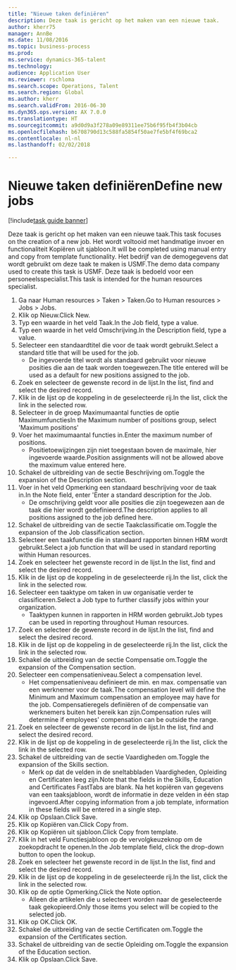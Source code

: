 ```yaml
--- 
title: "Nieuwe taken definiëren"
description: Deze taak is gericht op het maken van een nieuwe taak.
author: kherr75
manager: AnnBe
ms.date: 11/08/2016
ms.topic: business-process
ms.prod: 
ms.service: dynamics-365-talent
ms.technology: 
audience: Application User
ms.reviewer: rschloma
ms.search.scope: Operations, Talent
ms.search.region: Global
ms.author: kherr
ms.search.validFrom: 2016-06-30
ms.dyn365.ops.version: AX 7.0.0
ms.translationtype: HT
ms.sourcegitcommit: a9d0d9a3f278a09e89311ee75b6f95fb4f3b04cb
ms.openlocfilehash: b6708790d13c588fa5854f50ae7fe5bf4f69bca2
ms.contentlocale: nl-nl
ms.lasthandoff: 02/02/2018

---
```

# <a name="define-new-jobs"></a><span data-ttu-id="d8fe1-103">Nieuwe taken definiëren</span><span class="sxs-lookup"><span data-stu-id="d8fe1-103">Define new jobs</span></span>

[!include[task guide banner](../../includes/task-guide-banner.md)]

<span data-ttu-id="d8fe1-104">Deze taak is gericht op het maken van een nieuwe taak.</span><span class="sxs-lookup"><span data-stu-id="d8fe1-104">This task focuses on the creation of a new job.</span></span> <span data-ttu-id="d8fe1-105">Het wordt voltooid met handmatige invoer en functionaliteit Kopiëren uit sjabloon.</span><span class="sxs-lookup"><span data-stu-id="d8fe1-105">It will be completed using manual entry and copy from template functionality.</span></span> <span data-ttu-id="d8fe1-106">Het bedrijf van de demogegevens dat wordt gebruikt om deze taak te maken is USMF.</span><span class="sxs-lookup"><span data-stu-id="d8fe1-106">The demo data company used to create this task is USMF.</span></span> <span data-ttu-id="d8fe1-107">Deze taak is bedoeld voor een personeelsspecialist.</span><span class="sxs-lookup"><span data-stu-id="d8fe1-107">This task is intended for the human resources specialist.</span></span>

1. <span data-ttu-id="d8fe1-108">Ga naar Human resources > Taken > Taken.</span><span class="sxs-lookup"><span data-stu-id="d8fe1-108">Go to Human resources > Jobs > Jobs.</span></span>
2. <span data-ttu-id="d8fe1-109">Klik op Nieuw.</span><span class="sxs-lookup"><span data-stu-id="d8fe1-109">Click New.</span></span>
3. <span data-ttu-id="d8fe1-110">Typ een waarde in het veld Taak.</span><span class="sxs-lookup"><span data-stu-id="d8fe1-110">In the Job field, type a value.</span></span>
4. <span data-ttu-id="d8fe1-111">Typ een waarde in het veld Omschrijving.</span><span class="sxs-lookup"><span data-stu-id="d8fe1-111">In the Description field, type a value.</span></span>
5. <span data-ttu-id="d8fe1-112">Selecteer een standaardtitel die voor de taak wordt gebruikt.</span><span class="sxs-lookup"><span data-stu-id="d8fe1-112">Select a standard title that will be used for the job.</span></span> 
    * <span data-ttu-id="d8fe1-113">De ingevoerde titel wordt als standaard gebruikt voor nieuwe posities die aan de taak worden toegewezen.</span><span class="sxs-lookup"><span data-stu-id="d8fe1-113">The title entered will be used as a default for new positions assigned to the job.</span></span>  
6. <span data-ttu-id="d8fe1-114">Zoek en selecteer de gewenste record in de lijst.</span><span class="sxs-lookup"><span data-stu-id="d8fe1-114">In the list, find and select the desired record.</span></span>
7. <span data-ttu-id="d8fe1-115">Klik in de lijst op de koppeling in de geselecteerde rij.</span><span class="sxs-lookup"><span data-stu-id="d8fe1-115">In the list, click the link in the selected row.</span></span>
8. <span data-ttu-id="d8fe1-116">Selecteer in de groep Maximumaantal functies de optie Maximumfuncties</span><span class="sxs-lookup"><span data-stu-id="d8fe1-116">In the Maximum number of positions group, select 'Maximum positions'</span></span>
9. <span data-ttu-id="d8fe1-117">Voer het maximumaantal functies in.</span><span class="sxs-lookup"><span data-stu-id="d8fe1-117">Enter the maximum number of positions.</span></span> 
    * <span data-ttu-id="d8fe1-118">Positietoewijzingen zijn niet toegestaan boven de maximale, hier ingevoerde waarde.</span><span class="sxs-lookup"><span data-stu-id="d8fe1-118">Position assignments will not be allowed above the maximum value entered here.</span></span>  
10. <span data-ttu-id="d8fe1-119">Schakel de uitbreiding van de sectie Beschrijving om.</span><span class="sxs-lookup"><span data-stu-id="d8fe1-119">Toggle the expansion of the Description section.</span></span>
11. <span data-ttu-id="d8fe1-120">Voer in het veld Opmerking een standaard beschrijving voor de taak in.</span><span class="sxs-lookup"><span data-stu-id="d8fe1-120">In the Note field, enter 'Enter a standard description for the Job.</span></span>
    * <span data-ttu-id="d8fe1-121">De omschrijving geldt voor alle posities die zijn toegewezen aan de taak die hier wordt gedefinieerd.</span><span class="sxs-lookup"><span data-stu-id="d8fe1-121">The description applies to all positions assigned to the job defined here.</span></span>  
12. <span data-ttu-id="d8fe1-122">Schakel de uitbreiding van de sectie Taakclassificatie om.</span><span class="sxs-lookup"><span data-stu-id="d8fe1-122">Toggle the expansion of the Job classification section.</span></span>
13. <span data-ttu-id="d8fe1-123">Selecteer een taakfunctie die in standaard rapporten binnen HRM wordt gebruikt.</span><span class="sxs-lookup"><span data-stu-id="d8fe1-123">Select a job function that will be used in standard reporting within Human resources.</span></span>
14. <span data-ttu-id="d8fe1-124">Zoek en selecteer het gewenste record in de lijst.</span><span class="sxs-lookup"><span data-stu-id="d8fe1-124">In the list, find and select the desired record.</span></span>
15. <span data-ttu-id="d8fe1-125">Klik in de lijst op de koppeling in de geselecteerde rij.</span><span class="sxs-lookup"><span data-stu-id="d8fe1-125">In the list, click the link in the selected row.</span></span>
16. <span data-ttu-id="d8fe1-126">Selecteer een taaktype om taken in uw organisatie verder te classificeren.</span><span class="sxs-lookup"><span data-stu-id="d8fe1-126">Select a Job type to further classify jobs within your organization.</span></span> 
    * <span data-ttu-id="d8fe1-127">Taaktypen kunnen in rapporten in HRM worden gebruikt.</span><span class="sxs-lookup"><span data-stu-id="d8fe1-127">Job types can be used in reporting throughout Human resources.</span></span>  
17. <span data-ttu-id="d8fe1-128">Zoek en selecteer de gewenste record in de lijst.</span><span class="sxs-lookup"><span data-stu-id="d8fe1-128">In the list, find and select the desired record.</span></span>
18. <span data-ttu-id="d8fe1-129">Klik in de lijst op de koppeling in de geselecteerde rij.</span><span class="sxs-lookup"><span data-stu-id="d8fe1-129">In the list, click the link in the selected row.</span></span>
19. <span data-ttu-id="d8fe1-130">Schakel de uitbreiding van de sectie Compensatie om.</span><span class="sxs-lookup"><span data-stu-id="d8fe1-130">Toggle the expansion of the Compensation section.</span></span>
20. <span data-ttu-id="d8fe1-131">Selecteer een compensatieniveau.</span><span class="sxs-lookup"><span data-stu-id="d8fe1-131">Select a compensation level.</span></span>
    * <span data-ttu-id="d8fe1-132">Het compensatieniveau definieert de min. en max. compensatie van een werknemer voor de taak.</span><span class="sxs-lookup"><span data-stu-id="d8fe1-132">The compensation level will define the Minimum and Maximum compensation an employee may have for the job.</span></span> <span data-ttu-id="d8fe1-133">Compensatieregels definiëren of de compensatie van werknemers buiten het bereik kan zijn.</span><span class="sxs-lookup"><span data-stu-id="d8fe1-133">Compensation rules will determine if employees' compensation can be outside the range.</span></span>  
21. <span data-ttu-id="d8fe1-134">Zoek en selecteer de gewenste record in de lijst.</span><span class="sxs-lookup"><span data-stu-id="d8fe1-134">In the list, find and select the desired record.</span></span>
22. <span data-ttu-id="d8fe1-135">Klik in de lijst op de koppeling in de geselecteerde rij.</span><span class="sxs-lookup"><span data-stu-id="d8fe1-135">In the list, click the link in the selected row.</span></span>
23. <span data-ttu-id="d8fe1-136">Schakel de uitbreiding van de sectie Vaardigheden om.</span><span class="sxs-lookup"><span data-stu-id="d8fe1-136">Toggle the expansion of the Skills section.</span></span>
    * <span data-ttu-id="d8fe1-137">Merk op dat de velden in de sneltabbladen Vaardigheden, Opleiding en Certificaten leeg zijn.</span><span class="sxs-lookup"><span data-stu-id="d8fe1-137">Note that the fields in the Skills, Education and Certificates FastTabs are blank.</span></span> <span data-ttu-id="d8fe1-138">Na het kopiëren van gegevens van een taaksjabloon, wordt de informatie in deze velden in één stap ingevoerd.</span><span class="sxs-lookup"><span data-stu-id="d8fe1-138">After copying information from a job template, information in these fields will be entered in a single step.</span></span>   
24. <span data-ttu-id="d8fe1-139">Klik op Opslaan.</span><span class="sxs-lookup"><span data-stu-id="d8fe1-139">Click Save.</span></span>
25. <span data-ttu-id="d8fe1-140">Klik op Kopiëren van.</span><span class="sxs-lookup"><span data-stu-id="d8fe1-140">Click Copy from.</span></span>
26. <span data-ttu-id="d8fe1-141">Klik op Kopiëren uit sjabloon.</span><span class="sxs-lookup"><span data-stu-id="d8fe1-141">Click Copy from template.</span></span>
27. <span data-ttu-id="d8fe1-142">Klik in het veld Functiesjabloon op de vervolgkeuzeknop om de zoekopdracht te openen.</span><span class="sxs-lookup"><span data-stu-id="d8fe1-142">In the Job template field, click the drop-down button to open the lookup.</span></span>
28. <span data-ttu-id="d8fe1-143">Zoek en selecteer het gewenste record in de lijst.</span><span class="sxs-lookup"><span data-stu-id="d8fe1-143">In the list, find and select the desired record.</span></span>
29. <span data-ttu-id="d8fe1-144">Klik in de lijst op de koppeling in de geselecteerde rij.</span><span class="sxs-lookup"><span data-stu-id="d8fe1-144">In the list, click the link in the selected row.</span></span>
30. <span data-ttu-id="d8fe1-145">Klik op de optie Opmerking.</span><span class="sxs-lookup"><span data-stu-id="d8fe1-145">Click the Note option.</span></span>
    * <span data-ttu-id="d8fe1-146">Alleen die artikelen die u selecteert worden naar de geselecteerde taak gekopieerd.</span><span class="sxs-lookup"><span data-stu-id="d8fe1-146">Only those items you select will be copied to the selected job.</span></span>    
31. <span data-ttu-id="d8fe1-147">Klik op OK.</span><span class="sxs-lookup"><span data-stu-id="d8fe1-147">Click OK.</span></span>
32. <span data-ttu-id="d8fe1-148">Schakel de uitbreiding van de sectie Certificaten om.</span><span class="sxs-lookup"><span data-stu-id="d8fe1-148">Toggle the expansion of the Certificates section.</span></span>
33. <span data-ttu-id="d8fe1-149">Schakel de uitbreiding van de sectie Opleiding om.</span><span class="sxs-lookup"><span data-stu-id="d8fe1-149">Toggle the expansion of the Education section.</span></span>
34. <span data-ttu-id="d8fe1-150">Klik op Opslaan.</span><span class="sxs-lookup"><span data-stu-id="d8fe1-150">Click Save.</span></span>


